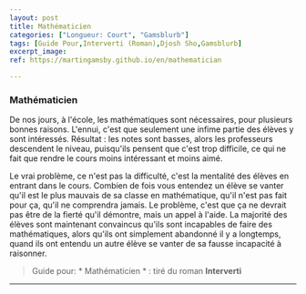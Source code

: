 ```yaml
---
layout: post
title: Mathématicien
categories: ["Longueur: Court", "Gamsblurb"]
tags: [Guide Pour,Interverti (Roman),Djosh Sho,Gamsblurb]
excerpt_image: 
ref: https://martingamsby.github.io/en/mathematician

---
```


### **Mathématicien**

De nos jours, à l'école, les mathématiques sont nécessaires, pour plusieurs bonnes raisons. L'ennui, c'est que seulement une infime partie des élèves y sont intéressés. Résultat : les notes sont basses, alors les professeurs descendent le niveau, puisqu'ils pensent que c'est trop difficile, ce qui ne fait que rendre le cours moins intéressant et moins aimé. 

Le vrai problème, ce n'est pas la difficulté, c'est la mentalité des élèves en entrant dans le cours. Combien de fois vous entendez un élève se vanter qu'il est le plus mauvais de sa classe en mathématique, qu'il n'est pas fait pour ça, qu'il ne comprendra jamais. Le problème, c'est que ça ne devrait pas être de la fierté qu'il démontre, mais un appel à l'aide. La majorité des élèves sont maintenant convaincus qu'ils sont incapables de faire des mathématiques, alors qu'ils ont simplement abandonné il y a longtemps, quand ils ont entendu un autre élève se vanter de sa fausse incapacité à raisonner.

> Guide pour: * Mathématicien * : tiré du roman **Interverti**

---


